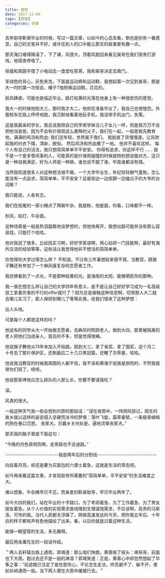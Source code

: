 ```yaml
---
title: 遇雨
date: 2017-11-04
tags: [随笔]
categories: 琐事
---
```


去年助导靳昊毕业的时侯，写过一篇文章，以如今的心态去看，倒也是别有一番感受。自己的文笔并不好，或许在别人的口中能让那天的故事更有趣一点。

那天海口难得降温了，下了课，风很大，顶着风跑回来看见昊哥在我们宿舍打游戏，他宿舍停电了。

徐威和周路宇借了小电动去一食堂吃夜宵，我和昊哥决定去南门。

军绿色的背心，灰色夹克，下面是运动裤和运动鞋，我想起第一次见到昊哥，那是大一时的第一次班会，帽子T恤短裤运动鞋，花花的。

妖风肆虐，可能也是临近毕业，路灯枯黄的光落在他身上有一种很悲伤的感觉。

我大一的时候他刚大三，那时我才大二，他却在准备毕业了，我自己也很惶恐。外面校车在路上呼呼地跑，我沉默地看着他玩手机，我没带手机出门，失策。

这是我最亲的学长，我总说我把自己的学弟学妹当儿子女儿一样，但是我万万不会把他当爸爸，因为不会有价值观这么悬殊的父子，我们在一起，一般是我先教育他，满满的鸡汤和热血:
 我们还年轻，世界属于我们。
我挺直了背慢慢道，让风吹起我的衬衣下摆，清新，脱俗。
然后鸡汤和热血撒了一地。
他并不喜欢这样。
每个人有自己的活法，我只想简简单单平平安安。
你得有追求，你这样不行
......
我不是一个爱多管闲事的人，可能真的是价值观碰撞的时候就特别想说服对方，这只是一种自我满足，好为人师是一种病，谁也说不服了谁，毕竟谁都没有错。

当然我知道很多人对这种想法很不屑，一个大学毕业生，年纪轻轻朝气蓬勃，怎么能没有一点追求，简简单单，平平安安？这是街边一边抠脚一边嗑瓜子的大爷的台词嘛？

我只能说，人各有志。

我们在街尾的一家小摊点了两碗牛杂，我是粉，他是面，你看，口味都不一样。

秋风，枯灯，牛杂面。

这种场景是一般是热泪盈眶地谈梦想的，但他快离开，我想出路可能并没有那么容易找，只能打个哈哈。

他对我说了很多，比如找实习啊，好好学英语啊，用心钻研一门技能啊，最好有海外交流的经验等等，这些话让我觉得他并不想活的简简单单。

你觉得你大学过得怎么样？
不知道。不过有三件事想起来很不错，当教官，跳猴子舞还有参加了一个麻风康复存的志愿者工作。

我仿佛看到了一点光，不是那种枯黄的光，是海南的太阳，能够晒死你的那种。

我一直在想怎么样让自己的大学四年有意义，是不是让自己好好学习成为一名高级技工拿着厉害的不行的offer就行了？因为总是接触这种信息啊，哎呀那人大二就去哪儿实习了，那人保研到哪儿了等等此类，给我们借来了这种梦想：

出人头地。

可是每个人都是这样的吗？

他说有的同学从大一开始做志愿者，去麻风村照顾老人，做到大四，那里被隔离的老人把他们当成亲人，我去的不多，但是觉得很棒。

他说猴子舞他从13年末加入开始跳，跳到大三，拿了省奖，拿了国奖，这个月二十号去了那片保护区，还剩最后二十几只黑冠猿，还睡了次草屋，哈哈。

他说我当教官的时候我周围的人都不信，我不该和黄海宁说我是旅院的，不然我就带你们班了，啧啧。

他说那家烤地瓜怎么排队的人那么长，你要不要请我吃？

滚。

风真的很大。

一般这种天气我一般会想到刘原的那段话：“浸在夜雨中，一阵阴风掠过，陌生的故乡就以这样的姿态侵入坚硬而冰冷的梦境：落叶飞旋，霜草委顿，一条瘦骨嶙峋的狗在巷口沉思。
丧家犬。日暮乡关何处是，遍地流窜丧家犬。”

那天我的脑子里是下面这句：

“今晚的月色真明亮啊，走夜路也不会迷路。”

---------------------------我是两年后的分割线------------------------------

向往着月亮，却还是要为买面包的六便士着急，这就是生活的常态吧。

如今再来看这篇文章，才发现助导所需要的“简简单单，平平安安”的生活难度之大。

难以想象，牛杂摊早已不见，而亲爱的靳昊助导，早已毕业两年了。

如今大四的我们，站在毕业的十字路口，为了考研着急、为了工作着急、为了男女朋友着急，从个人价值的实现需求直线降到生理温饱需求，不应该啊，高贵的马斯洛，可怜的我。当代人民都太浮躁了，网络高速发达的今天，把你我五年后、十年后的样子都有声有色地描绘了出来，看，以后你就是过着这种生活。

能够一眼望穿的生活，多无趣呀。

最后用金庸先生的一段话作结。

＂两人去轩辕台路上遇雨，郭靖道：那么咱们快跑。黄蓉摇了摇头：靖哥哥，前面也下大雨，跑过去还不是一般的淋湿？郭靖笑道：正是。黄蓉心中却忽然想起了华筝之事：“前途既已注定了是忧患伤心，不论怎生走法，终究避不了、躲不开，便如长岭遇雨一般。当下两人便在大雨中缓缓行去。＂